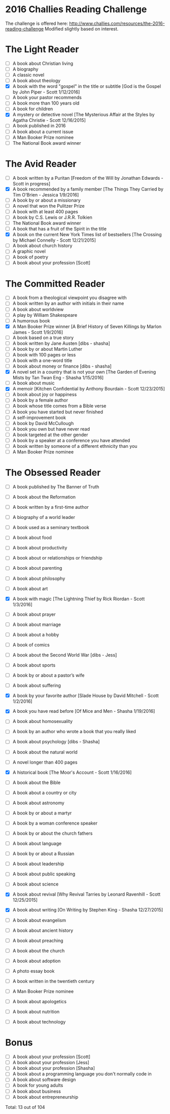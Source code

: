 # 2016 Challies Reading Challenge
The challenge is offered here: http://www.challies.com/resources/the-2016-reading-challenge
Modified slightly based on interest.

# The Light Reader
- [ ] A book about Christian living
- [ ] A biography
- [ ] A classic novel
- [ ] A book about theology
- [x] A book with the word "gospel" in the title or subtitle [God is the Gospel by John Piper - Scott 1/12/2016]
- [ ] A book your pastor recommends
- [ ] A book more than 100 years old
- [ ] A book for children
- [x] A mystery or detective novel [The Mysterious Affair at the Styles by Agatha Christie - Scott 12/16/2015]
- [ ] A book published in 2016
- [ ] A book about a current issue
- [ ] A Man Booker Prize nominee
- [ ] The National Book award winner

# The Avid Reader
- [ ] A book written by a Puritan [Freedom of the Will by Jonathan Edwards - Scott in progress]
- [x] A book recommended by a family member [The Things They Carried by Tim O'Brien - Jessica 1/9/2016]
- [ ] A book by or about a missionary
- [ ] A novel that won the Pulitzer Prize
- [ ] A book with at least 400 pages
- [ ] A book by C.S. Lewis or J.R.R. Tolkien
- [ ] The National Book award winner
- [ ] A book that has a fruit of the Spirit in the title
- [x] A book on the current New York Times list of bestsellers [The Crossing by Michael Connelly - Scott 12/21/2015]
- [ ] A book about church history
- [ ] A graphic novel
- [ ] A book of poetry
- [ ] A book about your profession [Scott]

# The Committed Reader
- [ ] A book from a theological viewpoint you disagree with
- [ ] A book written by an author with initials in their name
- [ ] A book about worldview
- [ ] A play by William Shakespeare
- [ ] A humorous book
- [x] A Man Booker Prize winner [A Brief History of Seven Killings by Marlon James - Scott 1/9/2016]
- [ ] A book based on a true story
- [ ] A book written by Jane Austen [dibs - shasha]
- [ ] A book by or about Martin Luther
- [ ] A book with 100 pages or less
- [ ] A book with a one-word title
- [ ] A book about money or finance [dibs - shasha]
- [x] A novel set in a country that is not your own [The Garden of Evening Mists by Tan Twan Eng - Shasha 1/15/2016]
- [ ] A book about music
- [x] A memoir [Kitchen Confidential by Anthony Bourdain - Scott 12/23/2015]
- [ ] A book about joy or happiness
- [ ] A book by a female author
- [ ] A book whose title comes from a Bible verse
- [ ] A book you have started but never finished
- [ ] A self-improvement book
- [ ] A book by David McCullough
- [ ] A book you own but have never read
- [ ] A book targeted at the other gender
- [ ] A book by a speaker at a conference you have attended
- [ ] A book written by someone of a different ethnicity than you 
- [ ] A Man Booker Prize nominee 

# The Obsessed Reader
- [ ] A book published by The Banner of Truth
- [ ] A book about the Reformation
- [ ] A book written by a first-time author
- [ ] A biography of a world leader
- [ ] A book used as a seminary textbook
- [ ] A book about food
- [ ] A book about productivity
- [ ] A book about or relationships or friendship
- [ ] A book about parenting
- [ ] A book about philosophy
- [ ] A book about art
- [x] A book with magic [The Lightning Thief by Rick Riordan - Scott 1/3/2016]
- [ ] A book about prayer
- [ ] A book about marriage
- [ ] A book about a hobby
- [ ] A book of comics
- [ ] A book about the Second World War [dibs - Jess]
- [ ] A book about sports
- [ ] A book by or about a pastor’s wife
- [ ] A book about suffering
- [x] A book by your favorite author [Slade House by David Mitchell - Scott 1/2/2016]
- [x] A book you have read before [Of Mice and Men - Shasha 1/19/2016]
- [ ] A book about homosexuality
- [ ] A book by an author who wrote a book that you really liked
- [ ] A book about psychology [dibs - Shasha]
- [ ] A book about the natural world
- [ ] A novel longer than 400 pages
- [x] A historical book [The Moor's Account - Scott 1/16/2016]
- [ ] A book about the Bible
- [ ] A book about a country or city
- [ ] A book about astronomy
- [ ] A book by or about a martyr
- [ ] A book by a woman conference speaker
- [ ] A book by or about the church fathers
- [ ] A book about language
- [ ] A book by or about a Russian
- [ ] A book about leadership
- [ ] A book about public speaking
- [ ] A book about science
- [x] A book about revival [Why Revival Tarries by Leonard Ravenhill - Scott 12/25/2015]
- [x] A book about writing [On Writing by Stephen King - Shasha 12/27/2015]
- [ ] A book about evangelism
- [ ] A book about ancient history
- [ ] A book about preaching
- [ ] A book about the church
- [ ] A book about adoption
- [ ] A photo essay book
- [ ] A book written in the twentieth century
- [ ] A Man Booker Prize nominee
- [ ] A book about apologetics
- [ ] A book about nutrition
- [ ] A book about technology


Bonus
=========
- [ ] A book about your profession [Scott]
- [ ] A book about your profession [Jess]
- [ ] A book about your profession [Shasha]
- [ ] A book about a programming language you don't normally code in
- [ ] A book about software design
- [ ] A book for young adults
- [ ] A book about business
- [ ] A book about entrepreneurship

Total: 13 out of 104

